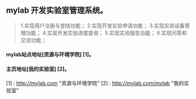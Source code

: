 ## mylab 开发实验室管理系统。
> 1.实现用户注册与登陆功能；
> 2.实现开发实验申请功能；
> 3.实现实验设备管理功能；
> 4.实现开发实验进度查询；
> 5.实现实验报告功能；
> 6.实现问答和交流功能；

#### mylab站点地址[资源与环境学院] [1]。
#### 主页地址[我的实验室] [2]。
[1] : http://mylab.com   "资源与环境学院"
[2] : http://mylab.com/mylab "我的实验室"